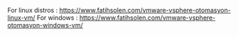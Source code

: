 For linux distros : https://www.fatihsolen.com/vmware-vsphere-otomasyon-linux-vm/
For windows : https://www.fatihsolen.com/vmware-vsphere-otomasyon-windows-vm/
